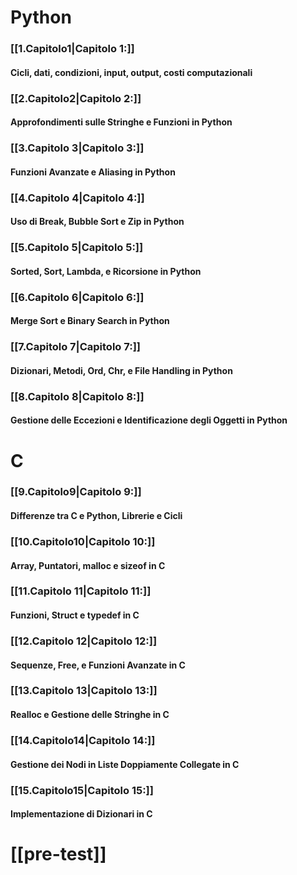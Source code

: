 # Python
### [[1.Capitolo1|Capitolo 1:]]
#### Cicli, dati, condizioni, input, output, costi computazionali

### [[2.Capitolo2|Capitolo 2:]]
#### Approfondimenti sulle Stringhe e Funzioni in Python

### [[3.Capitolo 3|Capitolo 3:]]
#### Funzioni Avanzate e Aliasing in Python

### [[4.Capitolo 4|Capitolo 4:]]
#### Uso di Break, Bubble Sort e Zip in Python
### [[5.Capitolo 5|Capitolo 5:]]
#### Sorted, Sort, Lambda, e Ricorsione in Python
### [[6.Capitolo 6|Capitolo 6:]]
#### Merge Sort e Binary Search in Python
### [[7.Capitolo 7|Capitolo 7:]]
#### Dizionari, Metodi, Ord, Chr, e File Handling in Python
### [[8.Capitolo 8|Capitolo 8:]]
#### Gestione delle Eccezioni e Identificazione degli Oggetti in Python
# C
### [[9.Capitolo9|Capitolo 9:]]
####  Differenze tra C e Python, Librerie e Cicli

### [[10.Capitolo10|Capitolo 10:]]
#### Array, Puntatori, malloc e sizeof in C

### [[11.Capitolo 11|Capitolo 11:]]
#### Funzioni, Struct e typedef in C

### [[12.Capitolo 12|Capitolo 12:]]
#### Sequenze, Free, e Funzioni Avanzate in C
### [[13.Capitolo 13|Capitolo 13:]]
#### Realloc e Gestione delle Stringhe in C
### [[14.Capitolo14|Capitolo 14:]]
#### Gestione dei Nodi in Liste Doppiamente Collegate in C
### [[15.Capitolo15|Capitolo 15:]]
#### Implementazione di Dizionari in C


# [[pre-test]]
